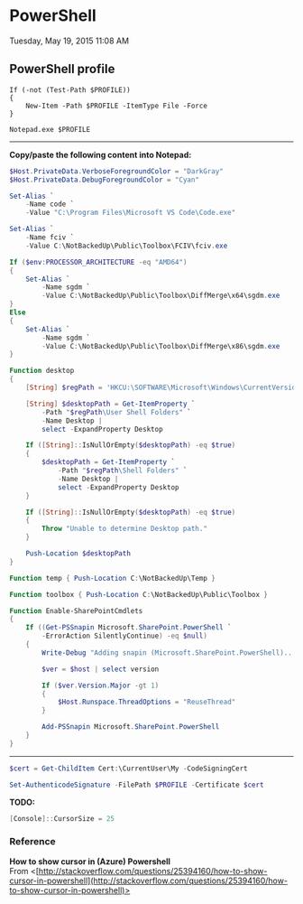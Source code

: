 ﻿# PowerShell

Tuesday, May 19, 2015
11:08 AM

## PowerShell profile

```Console
If (-not (Test-Path $PROFILE))
{
    New-Item -Path $PROFILE -ItemType File -Force
}

Notepad.exe $PROFILE
```

---

**Copy/paste the following content into Notepad:**

```PowerShell
$Host.PrivateData.VerboseForegroundColor = "DarkGray"
$Host.PrivateData.DebugForegroundColor = "Cyan"

Set-Alias `
    -Name code `
    -Value "C:\Program Files\Microsoft VS Code\Code.exe"

Set-Alias `
    -Name fciv `
    -Value C:\NotBackedUp\Public\Toolbox\FCIV\fciv.exe

If ($env:PROCESSOR_ARCHITECTURE -eq "AMD64")
{
    Set-Alias `
        -Name sgdm `
        -Value C:\NotBackedUp\Public\Toolbox\DiffMerge\x64\sgdm.exe
}
Else
{
    Set-Alias `
        -Name sgdm `
        -Value C:\NotBackedUp\Public\Toolbox\DiffMerge\x86\sgdm.exe
}

Function desktop
{
    [String] $regPath = 'HKCU:\SOFTWARE\Microsoft\Windows\CurrentVersion\Explorer'

    [String] $desktopPath = Get-ItemProperty `
        -Path "$regPath\User Shell Folders" `
        -Name Desktop |
        select -ExpandProperty Desktop

    If ([String]::IsNullOrEmpty($desktopPath) -eq $true)
    {
        $desktopPath = Get-ItemProperty `
            -Path "$regPath\Shell Folders" `
            -Name Desktop |
            select -ExpandProperty Desktop
    }

    If ([String]::IsNullOrEmpty($desktopPath) -eq $true)
    {
        Throw "Unable to determine Desktop path."
    }

    Push-Location $desktopPath
}

Function temp { Push-Location C:\NotBackedUp\Temp }

Function toolbox { Push-Location C:\NotBackedUp\Public\Toolbox }

Function Enable-SharePointCmdlets
{
    If ((Get-PSSnapin Microsoft.SharePoint.PowerShell `
        -ErrorAction SilentlyContinue) -eq $null)
    {
        Write-Debug "Adding snapin (Microsoft.SharePoint.PowerShell)..."

        $ver = $host | select version

        If ($ver.Version.Major -gt 1)
        {
            $Host.Runspace.ThreadOptions = "ReuseThread"
        }

        Add-PSSnapin Microsoft.SharePoint.PowerShell
    }
}
```

---

```PowerShell
$cert = Get-ChildItem Cert:\CurrentUser\My -CodeSigningCert

Set-AuthenticodeSignature -FilePath $PROFILE -Certificate $cert
```

**TODO:**

```PowerShell
[Console]::CursorSize = 25
```

### Reference

**How to show cursor in (Azure) Powershell**\
From <[http://stackoverflow.com/questions/25394160/how-to-show-cursor-in-powershell](http://stackoverflow.com/questions/25394160/how-to-show-cursor-in-powershell)>
